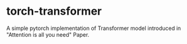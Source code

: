 # torch-transformer
A simple pytorch implementation of Transformer model introduced in "Attention is all you need" Paper.
